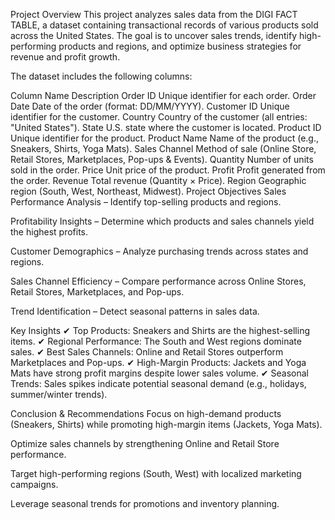 Project Overview
This project analyzes sales data from the DIGI FACT TABLE, a dataset containing transactional records of various products sold across the United States. The goal is to uncover sales trends, identify high-performing products and regions, and optimize business strategies for revenue and profit growth.

The dataset includes the following columns:

Column Name	Description
Order ID	Unique identifier for each order.
Order Date	Date of the order (format: DD/MM/YYYY).
Customer ID	Unique identifier for the customer.
Country	Country of the customer (all entries: "United States").
State	U.S. state where the customer is located.
Product ID	Unique identifier for the product.
Product Name	Name of the product (e.g., Sneakers, Shirts, Yoga Mats).
Sales Channel	Method of sale (Online Store, Retail Stores, Marketplaces, Pop-ups & Events).
Quantity	Number of units sold in the order.
Price	Unit price of the product.
Profit	Profit generated from the order.
Revenue	Total revenue (Quantity × Price).
Region	Geographic region (South, West, Northeast, Midwest).
Project Objectives
Sales Performance Analysis – Identify top-selling products and regions.

Profitability Insights – Determine which products and sales channels yield the highest profits.

Customer Demographics – Analyze purchasing trends across states and regions.

Sales Channel Efficiency – Compare performance across Online Stores, Retail Stores, Marketplaces, and Pop-ups.

Trend Identification – Detect seasonal patterns in sales data.

Key Insights
✔ Top Products: Sneakers and Shirts are the highest-selling items.
✔ Regional Performance: The South and West regions dominate sales.
✔ Best Sales Channels: Online and Retail Stores outperform Marketplaces and Pop-ups.
✔ High-Margin Products: Jackets and Yoga Mats have strong profit margins despite lower sales volume.
✔ Seasonal Trends: Sales spikes indicate potential seasonal demand (e.g., holidays, summer/winter trends).

Conclusion & Recommendations
Focus on high-demand products (Sneakers, Shirts) while promoting high-margin items (Jackets, Yoga Mats).

Optimize sales channels by strengthening Online and Retail Store performance.

Target high-performing regions (South, West) with localized marketing campaigns.

Leverage seasonal trends for promotions and inventory planning.
